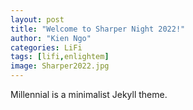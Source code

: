 ```yaml
---
layout: post
title: "Welcome to Sharper Night 2022!"
author: "Kien Ngo"
categories: LiFi
tags: [lifi,enlightem]
image: Sharper2022.jpg
---
```


Millennial is a minimalist Jekyll theme.
